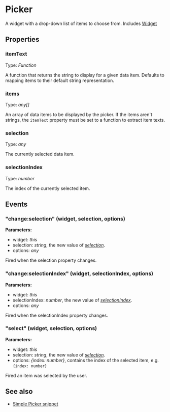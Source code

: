---
---
# Picker

A widget with a drop-down list of items to choose from.
Includes [Widget](Widget.md)

## Properties

### itemText
Type: *Function*

A function that returns the string to display for a given data item. Defaults to mapping items to their default string representation.
### items

Type: *any[]*

An array of data items to be displayed by the picker. If the items aren't strings, the `itemText` property must be set to a function to extract item texts.
### selection

Type: *any*

The currently selected data item.
### selectionIndex

Type: *number*

The index of the currently selected item.

## Events

### "change:selection" (widget, selection, options)

**Parameters:**

- widget: *this*
- selection: *string*, the new value of *[selection](#selection)*.
- options: *any*

Fired when the selection property changes.

### "change:selectionIndex" (widget, selectionIndex, options)

**Parameters:**

- widget: *this*
- selectionIndex: *number*, the new value of *[selectionIndex](#selectionindex)*.
- options: *any*

Fired when the selectionIndex property changes.

### "select" (widget, selection, options)

**Parameters:**

- widget: *this*
- selection: *string*, the new value of *[selection](#selection)*.
- options: *{index: number}*, contains the index of the selected item, e.g. `{index: number}`

Fired an item was selected by the user.


## See also

- [Simple Picker snippet](https://github.com/eclipsesource/tabris-js/blob/v1.8.0/snippets/picker/picker.js)
